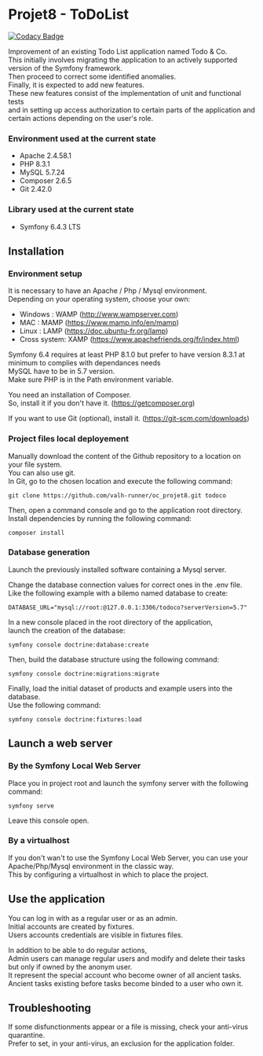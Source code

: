 # Projet8 - ToDoList

[![Codacy Badge](https://app.codacy.com/project/badge/Grade/469b12a1b5d6467ea88f9dcd9129f428)](https://app.codacy.com/gh/valh-runner/oc_projet8/dashboard?utm_source=gh&utm_medium=referral&utm_content=&utm_campaign=Badge_grade)


Improvement of an existing Todo List application named Todo & Co.\
This initially involves migrating the application to an actively supported version of the Symfony framework.\
Then proceed to correct some identified anomalies.\
Finally, it is expected to add new features.\
These new features consist of the implementation of unit and functional tests\
and in setting up access authorization to certain parts of the application and certain actions depending on the user's role.

### Environment used at the current state
-   Apache 2.4.58.1
-   PHP 8.3.1
-   MySQL 5.7.24
-   Composer 2.6.5
-   Git 2.42.0

### Library used at the current state
-   Symfony 6.4.3 LTS

## Installation

### Environment setup

It is necessary to have an Apache / Php / Mysql environment.\
Depending on your operating system, choose your own:
-   Windows : WAMP (<http://www.wampserver.com>)
-   MAC : MAMP (<https://www.mamp.info/en/mamp>)
-   Linux : LAMP (<https://doc.ubuntu-fr.org/lamp>)
-   Cross system: XAMP (<https://www.apachefriends.org/fr/index.html>)

Symfony 6.4 requires at least PHP 8.1.0 but prefer to have version 8.3.1 at minimum to complies with dependances needs\
MySQL have to be in 5.7 version.\
Make sure PHP is in the Path environment variable.

You need an installation of Composer.\
So, install it if you don't have it. (<https://getcomposer.org>)

If you want to use Git (optional), install it. (<https://git-scm.com/downloads>)

### Project files local deployement

Manually download the content of the Github repository to a location on your file system.\
You can also use git.\
In Git, go to the chosen location and execute the following command:
```
git clone https://github.com/valh-runner/oc_projet8.git todoco

```

Then, open a command console and go to the application root directory.\
Install dependencies by running the following command:
```
composer install
```

### Database generation
Launch the previously installed software containing a Mysql server.

Change the database connection values for correct ones in the .env file.\
Like the following example with a bilemo named database to create:
```
DATABASE_URL="mysql://root:@127.0.0.1:3306/todoco?serverVersion=5.7"
```

In a new console placed in the root directory of the application,\
launch the creation of the database:
```
symfony console doctrine:database:create
```

Then, build the database structure using the following command:
```
symfony console doctrine:migrations:migrate
```

Finally, load the initial dataset of products and example users into the database.\
Use the following command:
```
symfony console doctrine:fixtures:load
```

## Launch a web server

### By the Symfony Local Web Server
Place you in project root and launch the symfony server with the following command:
```
symfony serve
```
Leave this console open.

### By a virtualhost
If you don't wan't to use the Symfony Local Web Server, you can use your Apache/Php/Mysql environment in the classic way.\
This by configuring a virtualhost in which to place the project.

## Use the application

You can log in with as a regular user or as an admin.\
Initial accounts are created by fixtures.\
Users accounts credentials are visible in fixtures files.

In addition to be able to do regular actions,\
Admin users can manage regular users 
and modify and delete their tasks but only if owned by the anonym user.\
It represent the special account who become owner of all ancient tasks.\
Ancient tasks existing before tasks become binded to a user who own it.

## Troubleshooting

If some disfunctionments appear or a file is missing, check your anti-virus quarantine.\
Prefer to set, in your anti-virus, an exclusion for the application folder.
